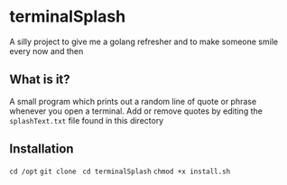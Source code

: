 # terminalSplash

A silly project to give me a golang refresher and to make someone smile every now and then

## What is it?

A small program which prints out a random line of quote or phrase whenever you open a terminal.
Add or remove quotes by editing the `splashText.txt` file found in this directory

## Installation

`cd /opt`
`git clone `
`cd terminalSplash`
`chmod +x install.sh`


